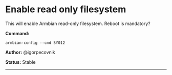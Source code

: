 # Enable read only filesystem
This will enable Armbian read-only filesystem. Reboot is mandatory?


**Command:** 
~~~
armbian-config --cmd SY012
~~~

**Author:** @igorpecovnik

**Status:** Stable



***


